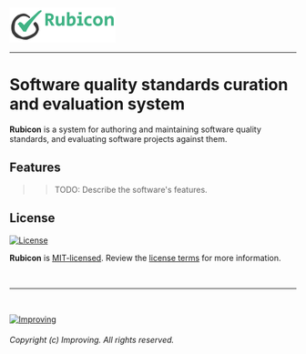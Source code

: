 <!--
Copyright (c) Improving. Licensed under the MIT License. See LICENSE.txt in the project root for license information.
-->

![Rubicon](bpc-rubicon-logo.png)
- - -

# Software quality standards curation and evaluation system

**Rubicon** is a system for authoring and maintaining software quality standards, and evaluating software projects against them.

## Features

>> TODO: Describe the software's features.

## License

[![License](https://img.shields.io/github/license/adamjstone/bpc-rubicon?style=flat&color=lightseagreen&label=license&logo=open-access&logoColor=lightgrey)](https://github.com/adamjstone/bpc-rubicon/blob/master/LICENSE.txt)

**Rubicon** is [MIT-licensed](https://en.wikipedia.org/wiki/MIT_License). Review the [license terms](LICENSE.txt) for more information.

<br />

- - -

<br />

[![Improving](https://improving.com/images/improving_logo.png)](https://www.improving.com)

###### Copyright (c) Improving. All rights reserved.
